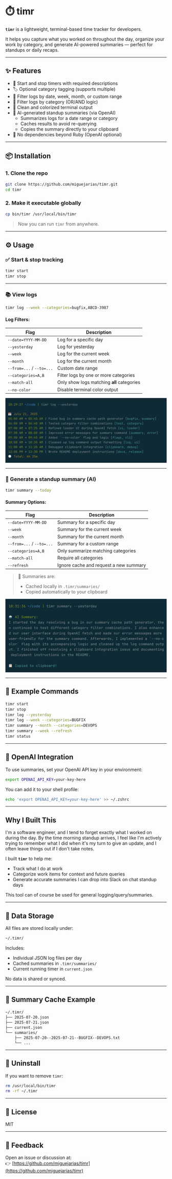 # ⏱️ timr

**`timr`** is a lightweight, terminal-based time tracker for developers.

It helps you capture what you worked on throughout the day, organize your work by category, and generate AI-powered summaries — perfect for standups or daily recaps.

---

## ✨ Features

- 🔘 Start and stop timers with required descriptions
- 🏷️ Optional category tagging (supports multiple)
- 📆 Filter logs by date, week, month, or custom range
- 🧮 Filter logs by category (OR/AND logic)
- 🎨 Clean and colorized terminal output
- 🧠 AI-generated standup summaries (via OpenAI)
  - Summarizes logs for a date range or category
  - Caches results to avoid re-querying
  - Copies the summary directly to your clipboard
- 🧪 No dependencies beyond Ruby (OpenAI optional)

---

## 📦 Installation

### 1. Clone the repo

```bash
git clone https://github.com/miguejarias/timr.git
cd timr
```

### 2. Make it executable globally

```bash
cp bin/timr /usr/local/bin/timr
```

> Now you can run `timr` from anywhere.

---

## ⚙️ Usage

### ✅ Start & stop tracking

```bash
timr start
timr stop
```

---

### 📚 View logs

```bash
timr log --week --categories=bugfix,ABCD-3987
```

#### Log Filters:

| Flag                  | Description                                |
|-----------------------|--------------------------------------------|
| `--date=YYYY-MM-DD`   | Log for a specific day                     |
| `--yesterday`         | Log for yesterday                          |
| `--week`              | Log for the current week                   |
| `--month`             | Log for the current month                  |
| `--from=...` / `--to=...` | Custom date range                     |
| `--categories=A,B`    | Filter logs by one or more categories      |
| `--match-all`         | Only show logs matching **all** categories |
| `--no-color`          | Disable terminal color output              |

![Log Yesterday](images/log-yesterday.png)

---

### 🧠 Generate a standup summary (AI)

```bash
timr summary --today
```

#### Summary Options:

| Flag                  | Description                                |
|-----------------------|--------------------------------------------|
| `--date=YYYY-MM-DD`   | Summary for a specific day                 |
| `--week`              | Summary for the current week               |
| `--month`             | Summary for the current month              |
| `--from=...` / `--to=...` | Summary for a custom range            |
| `--categories=A,B`    | Only summarize matching categories         |
| `--match-all`         | Require all categories                     |
| `--refresh`           | Ignore cache and request a new summary     |

> 🧠 Summaries are:
> - Cached locally in `.timr/summaries/`
> - Copied automatically to your clipboard

![AI Summary](images/ai-summary.png)

---

## 🧪 Example Commands

```bash
timr start
timr stop
timr log --yesterday
timr log --week --categories=BUGFIX
timr summary --month --categories=DEVOPS
timr summary --week --refresh
timr status
```

---

## 🔐 OpenAI Integration

To use summaries, set your OpenAI API key in your environment:

```bash
export OPENAI_API_KEY=your-key-here
```

You can add it to your shell profile:

```bash
echo 'export OPENAI_API_KEY=your-key-here' >> ~/.zshrc
```

---

## Why I Built This

I'm a software engineer, and I tend to forget exactly what I worked on during the day. 
By the time morning standup arrives, I feel like I'm actively trying to remember what 
I did when it's my turn to give an update, and I often leave things out if I don't take notes.

I built **`timr`** to help me:
- Track what I do at work
- Categorize work items for context and future queries
- Generate accurate summaries I can drop into Slack on chat standup days

This tool can of course be used for general logging/query/summaries.

---

## 📁 Data Storage

All files are stored locally under:

```bash
~/.timr/
```

Includes:
- Individual JSON log files per day
- Cached summaries in `.timr/summaries/`
- Current running timer in `current.json`

No data is shared or synced.

---

## 🧠 Summary Cache Example

```
~/.timr/
├── 2025-07-20.json
├── 2025-07-21.json
├── current.json
└── summaries/
    ├── 2025-07-20--2025-07-21--BUGFIX--DEVOPS.txt
    └── ...
```

---

## 🧼 Uninstall

If you want to remove `timr`:

```bash
rm /usr/local/bin/timr
rm -rf ~/.timr
```

---

## 📜 License

MIT

---

## 💬 Feedback

Open an issue or discussion at:  
👉 [https://github.com/miguejarias/timr](https://github.com/miguejarias/timr)
